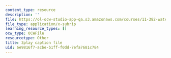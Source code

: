 ```yaml
---
content_type: resource
description: ''
file: https://ol-ocw-studio-app-qa.s3.amazonaws.com/courses/11-382-water-diplomacy-spring-2021/6e9816f7acbeb1fff0dd7efa7681c784_KmoodT_3XPQ.srt
file_type: application/x-subrip
learning_resource_types: []
ocw_type: OCWFile
resourcetype: Other
title: 3play caption file
uid: 6e9816f7-acbe-b1ff-f0dd-7efa7681c784
---
```

